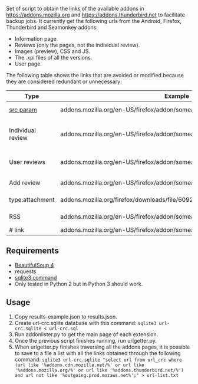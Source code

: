 Set of script to obtain the links of the available addons in https://addons.mozilla.org and https://addons.thunderbird.net to facilitate backup jobs.
It currently get the following urls from the Android, Firefox, Thunderbird and Seamonkey addons:

* Information page.
* Reviews (only the pages, not the individual review).
* Images (preview), CSS and JS.
* The .xpi files of all the versions.
* User page.

The following table shows the links that are avoided or modified because they are considered redundant or unnecessary:

| Type              | Example                                                                                | Operation                                                  |
|-------------------|----------------------------------------------------------------------------------------|------------------------------------------------------------|
| [src param](https://addons-server.readthedocs.io/en/latest/topics/api/download_sources.html)         | addons.mozilla.org/en-US/firefox/addon/someaddon/?src=cb-dl-name               | Remove parameter                                           |
| Individual review | addons.mozilla.org/en-US/firefox/addon/someaddon/reviews/34368935              | Skip (reviews are grouped in */reviews/?page=**) |
| User reviews      | addons.mozilla.org/en-US/firefox/addon/someaddon/reviews/user:3626             | Skip (the same as above)                         |
| Add review        | addons.mozilla.org/en-US/firefox/addon/someaddon/reviews/add                   | Skip (unnecessary)                                      |
| type:attachment   | addons.mozilla.org/firefox/downloads/file/609267/type:attachment/someaddon.xpi | Skip (redundant)                                       |
| RSS               | addons.mozilla.org/en-US/firefox/addon/someaddon/reviews/format:rss            | Skip (unnecessary)                                      |
| # link            | addons.mozilla.org/en-US/firefox/addon/someaddon#something                     | Remove #*                                                 |

Requirements
------------
* [BeautifulSoup 4](https://www.crummy.com/software/BeautifulSoup/)
* requests
* [sqlite3 command](https://sqlite.org/download.html)
* Only tested in Python 2 but in Python 3 should work.

Usage
-----
1. Copy results-example.json to results.json.
2. Create url-crc.sqlite database with this command: `sqlite3 url-crc.sqlite < url-crc.sql`
3. Run addonlister.py to get the main page of each extension.
4. Once the previous script finishes running, run urlgetter.py.
5. When urlgetter.py finishes traversing all the addons pages, it is possible to save to a file a list with all the links obtained through the following command:
`sqlite3 url-crc.sqlite "select url from url_crc where (url like '%addons.cdn.mozilla.net/%' or url like '%addons.mozilla.org/%' or url like '%addons.thunderbird.net/%') and url not like '%outgoing.prod.mozaws.net%';" > url-list.txt`